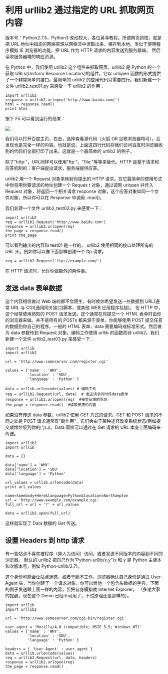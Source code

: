 # 利用 urllib2 通过指定的 URL 抓取网页内容

版本号：Python2.7.5，Python3 改动较大，各位另寻教程。所谓网页抓取，就是把 URL 地址中指定的网络资源从网络流中读取出来，保存到本地。类似于使用程序模拟 IE 浏览器的功能，把 URL 作为 HTTP 请求的内容发送到服务器端， 然后读取服务器端的响应资源。

在 Python 中，我们使用 urllib2 这个组件来抓取网页。urllib2 是 Python 的一个获取 URLs(Uniform Resource Locators)的组件。它以 urlopen 函数的形式提供了一个非常简单的接口。最简单的 urllib2 的应用代码只需要四行。我们新建一个文件 urllib2_test01.py 来感受一下 urllib2 的作用：

```
import urllib2  
response = urllib2.urlopen('http://www.baidu.com/')  
html = response.read()  
print html  
```

按下 F5 可以看到运行的结果：

![](images/1.png)

我们可以打开百度主页，右击，选择查看源代码（火狐 OR 谷歌浏览器均可），会发现也是完全一样的内容。也就是说，上面这四行代码将我们访问百度时浏览器收到的代码们全部打印了出来。这就是一个最简单的 urllib2 的例子。

除了"http:"，URL同样可以使用"ftp:"，"file:"等等来替代。HTTP 是基于请求和应答机制的：客户端提出请求，服务端提供应答。

urllib2 用一个 Request 对象来映射你提出的 HTTP 请求。在它最简单的使用形式中你将用你要请求的地址创建一个 Reques t 对象，通过调用 urlopen 并传入 Request 对象，将返回一个相关请求 response 对象，这个应答对象如同一个文件对象，所以你可以在 Response 中调用 .read()。

我们新建一个文件 urllib2_test02.py 来感受一下：


```
import urllib2    
req = urllib2.Request('http://www.baidu.com')    
response = urllib2.urlopen(req)    
the_page = response.read()    
print the_page  
```

可以看到输出的内容和 test01 是一样的。
urllib2 使用相同的接口处理所有的 URL 头。例如你可以像下面那样创建一个 ftp 请求。

```
req = urllib2.Request('ftp://example.com/')  
```

在 HTTP 请求时，允许你做额外的两件事。

## 发送 data 表单数据

这个内容相信做过 Web 端的都不会陌生，有时候你希望发送一些数据到 URL(通常 URL 与 CGI[通用网关接口]脚本，或其他 WEB 应用程序挂接)。  在 HTTP 中，这个经常使用熟知的 POST 请求发送。这个通常在你提交一个 HTML 表单时由你的浏览器来做。并不是所有的 POSTs 都来源于表单，你能够使用 POST 提交任意的数据到你自己的程序。一般的 HTML 表单，data 需要编码成标准形式。然后做为 data 参数传到 Request 对象。编码工作使用 urllib 的函数而非 urllib2。我们新建一个文件 urllib2_test03.py 来感受一下：

```
import urllib    
import urllib2    
  
url = 'http://www.someserver.com/register.cgi'    
    
values = {'name' : 'WHY',    
          'location' : 'SDU',    
          'language' : 'Python' }    
  
data = urllib.urlencode(values) # 编码工作  
req = urllib2.Request(url, data)  # 发送请求同时传data表单  
response = urllib2.urlopen(req)  #接受反馈的信息  
the_page = response.read()  #读取反馈的内容  
```

如果没有传送 data 参数，urllib2 使用 GET 方式的请求。GET 和 POST 请求的不同之处是 POST 请求通常有"副作用"，它们会由于某种途径改变系统状态(例如提交成堆垃圾到你的门口)。Data 同样可以通过在 Get 请求的 URL 本身上面编码来传送。

```
import urllib2    
import urllib  
  
data = {}  
  
data['name'] = 'WHY'    
data['location'] = 'SDU'    
data['language'] = 'Python'  
  
url_values = urllib.urlencode(data)    
print url_values  
  
name=Somebody+Here&language=Python&location=Northampton    
url = 'http://www.example.com/example.cgi'    
full_url = url + '?' + url_values  
  
data = urllib2.open(full_url)    
```

这样就实现了 Data 数据的 Get 传送。

## 设置 Headers 到 http 请求

有一些站点不喜欢被程序（非人为访问）访问，或者发送不同版本的内容到不同的浏览器。
默认的 urllib2 把自己作为“Python-urllib/x.y”(x 和 y 是 Python 主版本和次版本号，例如 Python-urllib/2.7)。

这个身份可能会让站点迷惑，或者干脆不工作。浏览器确认自己身份是通过 User-Agent 头，当你创建了一个请求对象，你可以给他一个包含头数据的字典。下面的例子发送跟上面一样的内容，但把自身模拟成 Internet Explorer。
（多谢大家的提醒，现在这个 Demo 已经不可用了，不过原理还是那样的）。

```
import urllib    
import urllib2    
  
url = 'http://www.someserver.com/cgi-bin/register.cgi'  
  
user_agent = 'Mozilla/4.0 (compatible; MSIE 5.5; Windows NT)'    
values = {'name' : 'WHY',    
          'location' : 'SDU',    
          'language' : 'Python' }    
  
headers = { 'User-Agent' : user_agent }    
data = urllib.urlencode(values)    
req = urllib2.Request(url, data, headers)    
response = urllib2.urlopen(req)    
the_page = response.read()   
```
